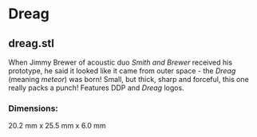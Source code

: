 # Dreag

## dreag.stl

When Jimmy Brewer of acoustic duo *Smith and Brewer* received his prototype, he said it looked like it came from outer space - the *Dreag* (meaning *meteor*) was born! Small, but thick, sharp and forceful, this one really packs a punch! Features DDP and *Dreag* logos.

### Dimensions:

20.2 mm x 25.5 mm x 6.0 mm
